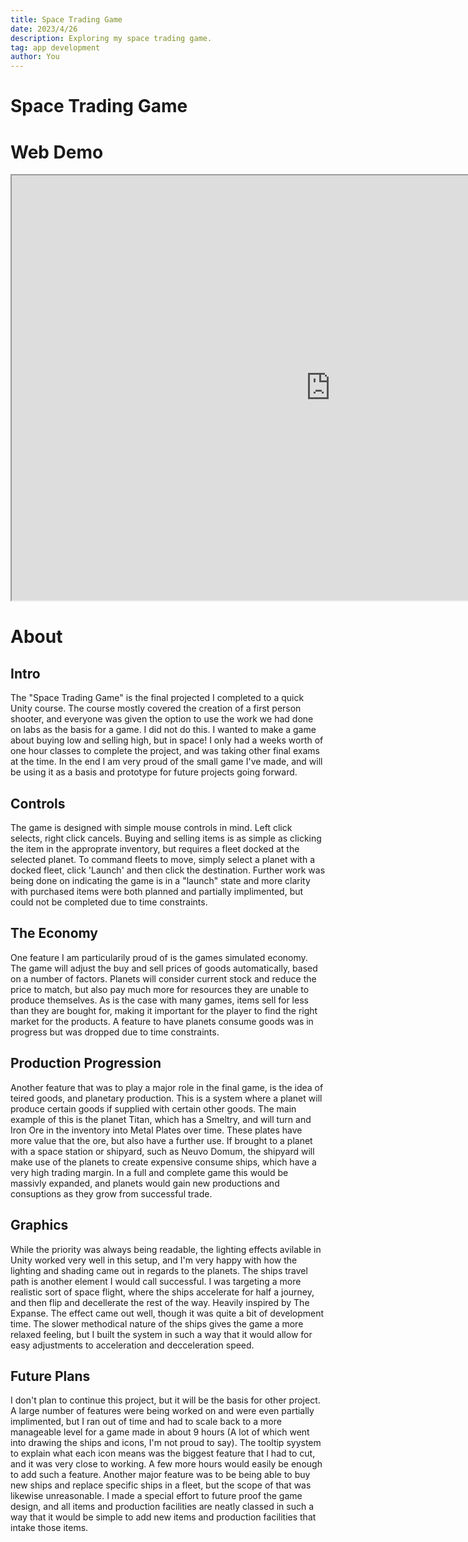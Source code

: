 ```yaml
---
title: Space Trading Game
date: 2023/4/26
description: Exploring my space trading game.
tag: app development
author: You
---
```


# Space Trading Game


# Web Demo

<div style={{align: "center"}}>
<iframe src="https://game-dev-portfolio-pi.vercel.app/apps/space/index.html" style={{align: "center"}} name="Space Trading Game" scrolling="no" frameborder="1" marginheight="px" marginwidth="0px" height="680px" width="1020px"></iframe>
</div>

#
# About

## Intro
The "Space Trading Game" is the final projected I completed to a quick Unity course. The course mostly covered the creation of a first person shooter, and everyone was given the option to use the work we had done on labs as the basis for a game. I did not do this. I wanted to make a game about buying low and selling high, but in space! I only had a weeks worth of one hour classes to complete the project, and was taking other final exams at the time. In the end I am very proud of the small game I've made, and will be using it as a basis and prototype for future projects going forward.

## Controls
The game is designed with simple mouse controls in mind. Left click selects, right click cancels. Buying and selling items is as simple as clicking the item in the approprate inventory, but requires a fleet docked at the selected planet. To command fleets to move, simply select a planet with a docked fleet, click 'Launch' and then click the destination. Further work was being done on indicating the game is in a "launch" state and more clarity with purchased items were both planned and partially implimented, but could not be completed due to time constraints.

## The Economy
One feature I am particularily proud of is the games simulated economy. The game will adjust the buy and sell prices of goods automatically, based on a number of factors. Planets will consider current stock and reduce the price to match, but also pay much more for resources they are unable to produce themselves. As is the case with many games, items sell for less than they are bought for, making it important for the player to find the right market for the products. A feature to have planets consume goods was in progress but was dropped due to time constraints.

## Production Progression
Another feature that was to play a major role in the final game, is the idea of teired goods, and planetary production. This is a system where a planet will produce certain goods if supplied with certain other goods. The main example of this is the planet Titan, which has a Smeltry, and will turn and Iron Ore in the inventory into Metal Plates over time. These plates have more value that the ore, but also have a further use. If brought to a planet with a space station or shipyard, such as Neuvo Domum, the shipyard will make use of the planets to create expensive consume ships, which have a very high trading margin. In a full and complete game this would be massivly expanded, and planets would gain new productions and consuptions as they grow from successful trade.

## Graphics
While the priority was always being readable, the lighting effects avilable in Unity worked very well in this setup, and I'm very happy with how the lighting and shading came out in regards to the planets. The ships travel path is another element I would call successful. I was targeting a more realistic sort of space flight, where the ships accelerate for half a journey, and then flip and decellerate the rest of the way. Heavily inspired by The Expanse. The effect came out well, though it was quite a bit of development time. The slower methodical nature of the ships gives the game a more relaxed feeling, but I built the system in such a way that it would allow for easy adjustments to acceleration and decceleration speed.

## Future Plans
I don't plan to continue this project, but it will be the basis for other project. A large number of features were being worked on and were even partially implimented, but I ran out of time and had to scale back to a more manageable level for a game made in about 9 hours (A lot of which went into drawing the ships and icons, I'm not proud to say). The tooltip syystem to explain what each icon means was the biggest feature that I had to cut, and it was very close to working. A few more hours would easily be enough to add such a feature. Another major feature was to be being able to buy new ships and replace specific ships in a fleet, but the scope of that was likewise unreasonable. I made a special effort to future proof the game design, and all items and production facilities are neatly classed in such a way that it would be simple to add new items and production facilities that intake those items. 